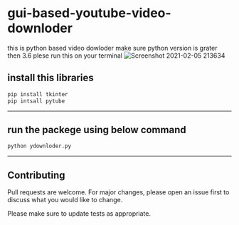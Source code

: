 # gui-based-youtube-video-downloder
this is python based video dowloder 
make sure python version is grater then 3.6
 plese run this on your terminal
![Screenshot 2021-02-05 213634](https://user-images.githubusercontent.com/77781145/107058163-47dbbc80-67fa-11eb-8f27-23392464f39f.png)
## install this libraries
```bash
pip install tkinter
pip intsall pytube
```
---

## run the packege using below command
```bash 
python ydownloder.py
```
---
## Contributing
Pull requests are welcome. For major changes, please open an issue first to discuss what you would like to change.

Please make sure to update tests as appropriate.

